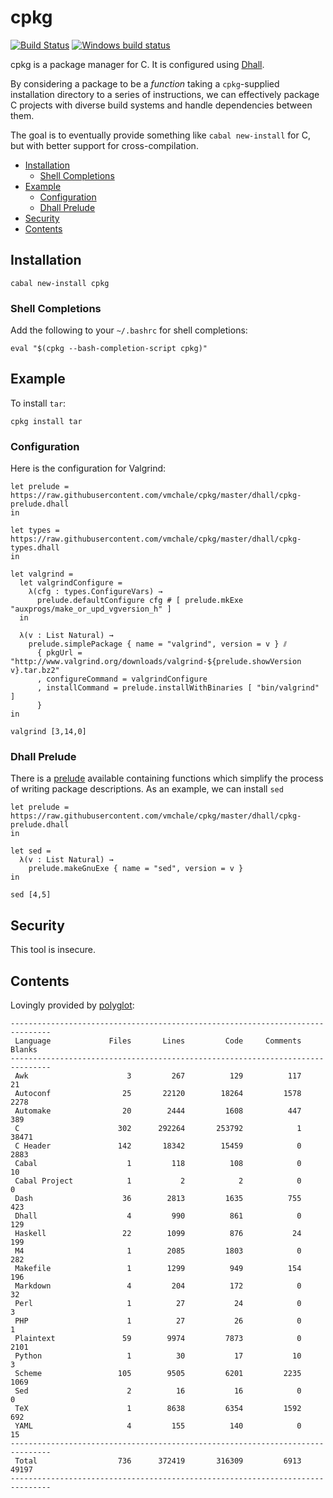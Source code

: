 # cpkg

[![Build Status](https://travis-ci.org/vmchale/cpkg.svg?branch=master)](https://travis-ci.org/vmchale/cpkg)
[![Windows build status](https://ci.appveyor.com/api/projects/status/github/vmchale/cpkg?svg=true)](https://ci.appveyor.com/project/vmchale/cpkg)

cpkg is a package manager for C.
It is configured using
[Dhall](http://github.com/dhall-lang/dhall-haskell).

By considering a package to be a *function* taking a `cpkg`-supplied
installation directory to a series of instructions, we can effectively package
C projects with diverse build systems and handle dependencies between them.

The goal is to eventually provide something like `cabal new-install` for C, but
with better support for cross-compilation.

- [Installation](#installation)
  - [Shell Completions](#shell-completions)
- [Example](#example)
  - [Configuration](#configuration)
  - [Dhall Prelude](#dhall-prelude)
- [Security](#security)
- [Contents](#contents)

## Installation

```
cabal new-install cpkg
```

### Shell Completions

Add the following to your `~/.bashrc` for shell completions:

```
eval "$(cpkg --bash-completion-script cpkg)"
```

## Example

To install `tar`:

```
cpkg install tar
```

### Configuration

Here is the configuration for Valgrind:

```dhall
let prelude = https://raw.githubusercontent.com/vmchale/cpkg/master/dhall/cpkg-prelude.dhall
in

let types = https://raw.githubusercontent.com/vmchale/cpkg/master/dhall/cpkg-types.dhall
in

let valgrind =
  let valgrindConfigure =
    λ(cfg : types.ConfigureVars) →
      prelude.defaultConfigure cfg # [ prelude.mkExe "auxprogs/make_or_upd_vgversion_h" ]
  in

  λ(v : List Natural) →
    prelude.simplePackage { name = "valgrind", version = v } ⫽
      { pkgUrl = "http://www.valgrind.org/downloads/valgrind-${prelude.showVersion v}.tar.bz2"
      , configureCommand = valgrindConfigure
      , installCommand = prelude.installWithBinaries [ "bin/valgrind" ]
      }
in

valgrind [3,14,0]
```

### Dhall Prelude

There is
a [prelude](https://github.com/vmchale/cpkg/blob/master/dhall/cpkg-prelude.dhall)
available containing functions which simplify the process of writing package
descriptions. As an example, we can install `sed`

```dhall
let prelude = https://raw.githubusercontent.com/vmchale/cpkg/master/dhall/cpkg-prelude.dhall
in

let sed =
  λ(v : List Natural) →
    prelude.makeGnuExe { name = "sed", version = v }
in

sed [4,5]
```

## Security

This tool is insecure.

## Contents

Lovingly provided by [polyglot](https://github.com/vmchale/polyglot):

```
-------------------------------------------------------------------------------
 Language             Files       Lines         Code     Comments       Blanks
-------------------------------------------------------------------------------
 Awk                      3         267          129          117           21
 Autoconf                25       22120        18264         1578         2278
 Automake                20        2444         1608          447          389
 C                      302      292264       253792            1        38471
 C Header               142       18342        15459            0         2883
 Cabal                    1         118          108            0           10
 Cabal Project            1           2            2            0            0
 Dash                    36        2813         1635          755          423
 Dhall                    4         990          861            0          129
 Haskell                 22        1099          876           24          199
 M4                       1        2085         1803            0          282
 Makefile                 1        1299          949          154          196
 Markdown                 4         204          172            0           32
 Perl                     1          27           24            0            3
 PHP                      1          27           26            0            1
 Plaintext               59        9974         7873            0         2101
 Python                   1          30           17           10            3
 Scheme                 105        9505         6201         2235         1069
 Sed                      2          16           16            0            0
 TeX                      1        8638         6354         1592          692
 YAML                     4         155          140            0           15
-------------------------------------------------------------------------------
 Total                  736      372419       316309         6913        49197
-------------------------------------------------------------------------------
```

